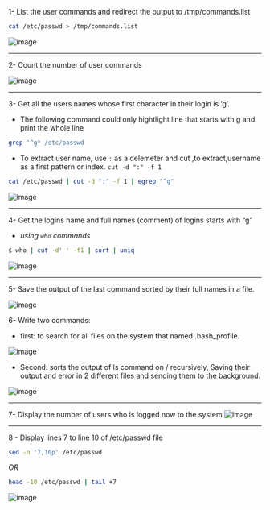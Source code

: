 1- List the user commands and redirect the output to /tmp/commands.list
```sh
cat /etc/passwd > /tmp/commands.list
```
![image](https://user-images.githubusercontent.com/52299389/213921516-2f6cbcaf-9d6e-4d35-8fe6-5b23e2fc5f3d.png)

<hr>

2- Count the number of user commands

![image](https://user-images.githubusercontent.com/52299389/213921674-dd4973d3-f926-4f97-886d-a190632301a9.png)


<hr>

3- Get all the users names whose first character in their login is ‘g’.
  - The following command could only hightlight line that starts with g and print the whole line
```sh
grep '^g* /etc/passwd
``` 
  - To extract user name, use `:` as a delemeter and cut ,to extract,username as a first pattern or index. `cut -d ":" -f 1`
```sh
cat /etc/passwd | cut -d ":" -f 1 | egrep "^g"
```
![image](https://user-images.githubusercontent.com/52299389/213922165-41d1ceb5-526a-4f6c-97ff-1ac914efe5ac.png)


<hr>

4- Get the logins name and full names (comment) of logins starts with “g”
  - _using `who` commands_
  
  ```sh
  $ who | cut -d' ' -f1 | sort | uniq

  ```
![image](https://user-images.githubusercontent.com/52299389/213922756-aef062a7-5cef-42a6-b7e6-6b4745811c3d.png)

<hr>

5- Save the output of the last command sorted by their full names in a file.

![image](https://user-images.githubusercontent.com/52299389/213923177-9524ed2b-3ad8-48c8-b47b-cb898b0e5d9b.png)

6- Write two commands: 
  - first: to search for all files on the system that named
.bash_profile. 

![image](https://user-images.githubusercontent.com/52299389/213924371-09ddcfbd-6bb6-4591-937e-2582fe0fb405.png)

  - Second: sorts the output of ls command on / recursively, Saving
their output and error in 2 different files and sending them to the background.

![image](https://user-images.githubusercontent.com/52299389/213924299-dcde1138-ffaa-45eb-935e-6780fc3d7569.png)



<hr>

7- Display the number of users who is logged now to the system
![image](https://user-images.githubusercontent.com/52299389/213924591-4649d577-4ae4-41a0-9001-e86cddf34602.png)

<HR>
 
8 - Display lines 7 to line 10 of /etc/passwd file
  
  ```sh
  sed -n '7,10p' /etc/passwd 
  ```
  _OR_
  ```sh
  head -10 /etc/passwd | tail +7
  ```
![image](https://user-images.githubusercontent.com/52299389/213925225-6b560c7f-cec6-4f78-9515-820f13d620d6.png)

